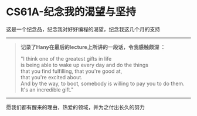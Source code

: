 # CS61A-纪念我的渴望与坚持

这是一个纪念品，纪念我对好好编程的渴望，纪念我这几个月的支持

---

> **记录了Hany在最后的lecture上所讲的一段话，令我感触颇深 ：**  
>  
> "I think one of the greatest gifts in life  
> is being able to wake up every day and do the things  
> that you find fulfilling, that you're good at,  
> that you're excited about.  
> And by the way, to boot, somebody is willing to pay you to do them.  
> It's an incredible gift."

---

愿我们都有醒来的理由，热爱的领域，并为之付出长久的努力
